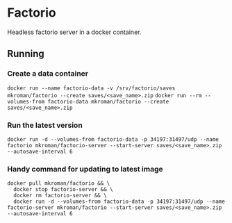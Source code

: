 # Factorio

Headless factorio server in a docker container.


## Running

### Create a data container

`docker run --name factorio-data -v /srv/factorio/saves mkroman/factorio --create saves/<save_name>.zip`
`docker run --rm --volumes-from factorio-data mkroman/factorio --create saves/<save_name>.zip`

### Run the latest version 

`docker run -d --volumes-from factorio-data -p 34197:31497/udp --name factorio mkroman/factorio-server --start-server saves/<save_name>.zip --autosave-interval 6`

### Handy command for updating to latest image
```
docker pull mkroman/factorio && \
  docker stop factorio-server && \
  docker rm factorio-server && \
  docker run -d --volumes-from factorio-data -p 34197:31497/udp --name factorio-server mkroman/factorio --start-server saves/<save_name>.zip --autosave-interval 6
 ```

